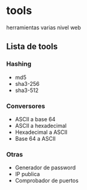 # tools
herramientas varias nivel web


## Lista de tools

### Hashing
- md5
- sha3-256
- sha3-512

### Conversores
- ASCII a base 64
- ASCII a hexadecimal
- Hexadecimal a ASCII
- Base 64 a ASCII

### Otras
- Generador de password
- IP publica
- Comprobador de puertos

